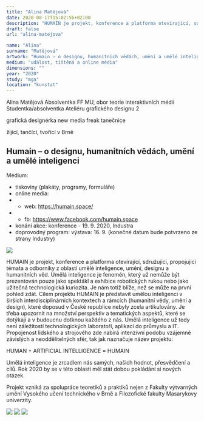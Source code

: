 ```yaml
---
title: "Alina Matějová"
date: 2020-08-17T15:02:56+02:00
description: "HUMAIN je projekt, konference a platforma otevírající, sdružující, propojující témata a odborníky z oblastí umělé inteligence, umění, designu a humanitních věd."
draft: false
url: "alina-matejova"

name: "Alina"
surname: "Matějová"
artwork: "Humain – o designu, humanitních vědách, umění a umělé inteligenci"
medium: "událost, tištěná a online média"
dimensions: ""
year: "2020"
study: "mga"
location: "kunstat"
---
```


Alina Matějová
Absolventka FF MU, obor teorie interaktivních médií
Studentka/absolventka Ateliéru grafického designu 2

grafická designérka
new media freak
tanečnice

žijící, tančící, tvořící v Brně


## Humain – o designu, humanitních vědách, umění a umělé inteligenci

Médium:
- tiskoviny (plakáty, programy, formuláře)
- online media:
- - web: https://humain.space/
- - fb: https://www.facebook.com/humain.space
- konání akce: konference - 19. 9. 2020, Industra
- doprovodný program: výstava: 16. 9. (konečné datum bude potvrzeno ze strany Industry)

![](/students/matejova/1.jpg)

HUMAIN je projekt, konference a platforma otevírající, sdružující, propojující témata a odborníky z oblastí umělé inteligence, umění, designu a humanitních věd. 
Umělá inteligence je fenomén, který už nemůže být prezentován pouze jako spektákl a exhibice robotických rukou nebo jako užitečná technologická kuriozita. Je nám totiž blíže, než se může na první pohled zdát. Cílem projektu HUMAIN je představit umělou inteligenci v širších interdisciplinárních kontextech a rámcích (humanitní vědy, umění a design), které doposud v České republice nebyly zcela artikulovány. Je třeba upozornit na množství perspektiv a tematických aspektů, které se dotýkají a v budoucnu dotknou každého z nás. Umělá inteligence už tedy není záležitostí technologických laboratoří, aplikací do průmyslu a IT. Propojenost lidského a strojového zde nabírá intenzivní podobu vzájemně závislých a neoddělitelných sfér, tak jak naznačuje název projektu:

HUMAN + ARTIFICIAL INTELLIGENCE = HUMAIN

Umělá inteligence je zrcadlem nás samých, našich hodnot, přesvědčení a cílů. Rok 2020 by se v této oblasti měl stát dobou pokládání si nových otázek.
                                                                                                     
Projekt vzniká za spolupráce teoretiků a praktiků nejen z Fakulty výtvarných umění Vysokého učení technického v Brně a Filozofické fakulty Masarykovy univerzity.

![](/students/matejova/2.jpg)
![](/students/matejova/3.jpg)
![](/students/matejova/4.jpg)
